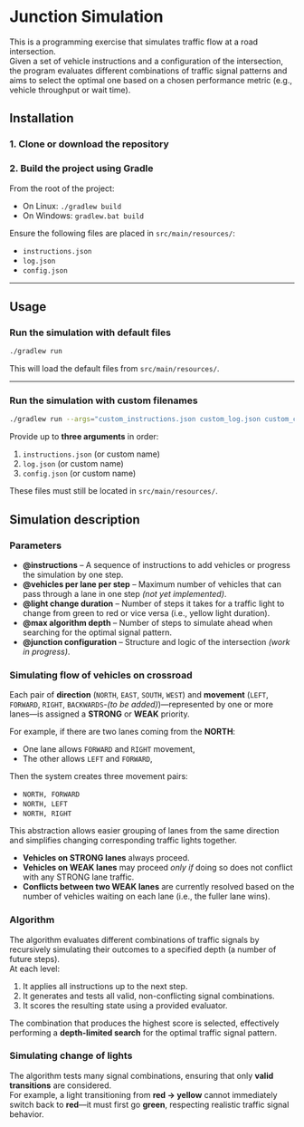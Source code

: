 # Junction Simulation
This is a programming exercise that simulates traffic flow at a road intersection.  
Given a set of vehicle instructions and a configuration of the intersection, the program evaluates different combinations of traffic signal patterns and aims to select the optimal one based on a chosen performance metric (e.g., vehicle throughput or wait time).


## Installation

### 1. Clone or download the repository

### 2. Build the project using Gradle
From the root of the project:
- On Linux: `./gradlew build`  
- On Windows: `gradlew.bat build`

Ensure the following files are placed in `src/main/resources/`:
- `instructions.json`
- `log.json`
- `config.json`

---

## Usage

### Run the simulation with default files

```bash
./gradlew run
```

This will load the default files from `src/main/resources/`.

---

### Run the simulation with custom filenames

```bash
./gradlew run --args="custom_instructions.json custom_log.json custom_config.json"
```

Provide up to **three arguments** in order:
1. `instructions.json` (or custom name)
2. `log.json` (or custom name)
3. `config.json` (or custom name)

These files must still be located in `src/main/resources/`.

## Simulation description

### Parameters
- **@instructions** – A sequence of instructions to add vehicles or progress the simulation by one step.
- **@vehicles per lane per step** – Maximum number of vehicles that can pass through a lane in one step *(not yet implemented)*.
- **@light change duration** – Number of steps it takes for a traffic light to change from green to red or vice versa (i.e., yellow light duration).
- **@max algorithm depth** – Number of steps to simulate ahead when searching for the optimal signal pattern.
- **@junction configuration** – Structure and logic of the intersection *(work in progress)*.

### Simulating flow of vehicles on crossroad
Each pair of **direction** (`NORTH`, `EAST`, `SOUTH`, `WEST`) and **movement** (`LEFT`, `FORWARD`, `RIGHT`, `BACKWARDS`-*(to be added)*)—represented by one or more lanes—is assigned a **STRONG** or **WEAK** priority.

For example, if there are two lanes coming from the **NORTH**:
- One lane allows `FORWARD` and `RIGHT` movement,
- The other allows `LEFT` and `FORWARD`,

Then the system creates three movement pairs:
- `NORTH, FORWARD`
- `NORTH, LEFT`
- `NORTH, RIGHT`

This abstraction allows easier grouping of lanes from the same direction and simplifies changing corresponding traffic lights together.

- **Vehicles on STRONG lanes** always proceed.
- **Vehicles on WEAK lanes** may proceed *only if* doing so does not conflict with any STRONG lane traffic.
- **Conflicts between two WEAK lanes** are currently resolved based on the number of vehicles waiting on each lane (i.e., the fuller lane wins).


### Algorithm
The algorithm evaluates different combinations of traffic signals by recursively simulating their outcomes to a specified depth (a number of future steps).  
At each level:
1. It applies all instructions up to the next step.
2. It generates and tests all valid, non-conflicting signal combinations.
3. It scores the resulting state using a provided evaluator.

The combination that produces the highest score is selected, effectively performing a **depth-limited search** for the optimal traffic signal pattern.

### Simulating change of lights
The algorithm tests many signal combinations, ensuring that only **valid transitions** are considered.  
For example, a light transitioning from **red → yellow** cannot immediately switch back to **red**—it must first go **green**, respecting realistic traffic signal behavior.



